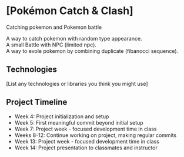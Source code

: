 # [Pokémon Catch & Clash]
Catching pokemon and Pokemon battle

A way to catch pokemon with random type appearance.  
A small Battle with NPC (limited npc).  
A way to evole pokemon by combining duplicate (fibanocci sequence).

## Technologies
[List any technologies or libraries you think you might use]
## Project Timeline
- Week 4: Project initialization and setup
- Week 5: First meaningful commit beyond initial setup
- Week 7: Project week - focused development time in class
- Weeks 8-12: Continue working on project, making regular commits
- Week 13: Project week - focused development time in class
- Week 14: Project presentation to classmates and instructor